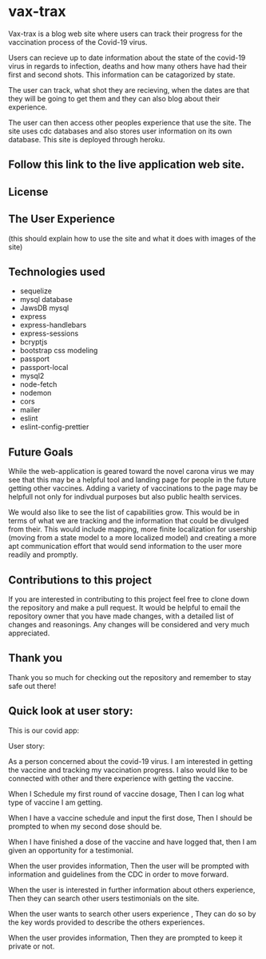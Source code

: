 # vax-trax

Vax-trax is a blog web site where users can track their progress for the vaccination process of the Covid-19 virus.  

Users can recieve up to date information about the state of the covid-19 virus in regards to infection, deaths and how many others have had their first and second shots.  This information can be catagorized by state.  

The user can track, what shot they are recieving, when the dates are that they will be going to get them and they can also blog about their experience.  

The user can then access other peoples experience that use the site.  The site uses cdc databases and also stores user information on its own database.  This site is deployed through heroku.

## Follow this link to the live application web site.

## License

## The User Experience

(this should explain how to use the site and what it does with images of the site)

## Technologies used
- sequelize
- mysql database
- JawsDB mysql
- express
- express-handlebars
- express-sessions
- bcryptjs
- bootstrap css modeling
- passport
- passport-local
- mysql2
- node-fetch
- nodemon
- cors
- mailer
- eslint
- eslint-config-prettier

## Future Goals

While the web-application is geared toward the novel carona virus we may see that this may be a helpful tool and landing page for people in the future getting other vaccines.  Adding a variety of vaccinations to the page may be helpfull not only for indivdual purposes but also public health services.  

We would also like to see the list of capabilities grow.  This would be in terms of what we are tracking and the information that could be divulged from their.  This would include mapping, more finite localization for usership (moving from a state model to a more localized model) and creating a more apt communication effort that would send information to the user more readily and promptly.

## Contributions to this project

If you are interested in contributing to this project feel free to clone down the repository and make a pull request.  It would be helpful to email the repository owner that you have made changes, with a detailed list of changes and reasonings.  Any changes will be considered and very much appreciated.


## Thank you

Thank you so much for checking out the repository and remember to stay safe out there!


## Quick look at user story:


This is our covid app:

User story:

As a person concerned about the covid-19 virus.  I am interested in getting the vaccine and tracking my vaccination progress.  I also would like to be connected with other and there experience with getting the vaccine.  

When I Schedule my first round of vaccine dosage, Then I can log what type of vaccine I am getting.

When I have a  vaccine schedule and input the first dose, Then I should be prompted to when my second dose should be.

When I have finished a dose of the vaccine and have logged that, then I am given an opportunity for a testimonial.

When the user provides information, Then the user will be prompted with information and guidelines from the CDC in order to move forward.  

When the user is interested in further information about others experience, Then they can search other users testimonials on the site.

When the user wants to search other users experience , They can do so by the key words provided to describe the others experiences.

When the user provides information, Then they are prompted to keep it private or not.
